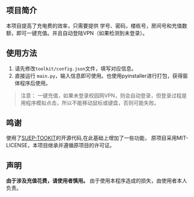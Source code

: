 ## 项目简介

本项目提高了充电费的效率，只需要提供 学号、密码，楼栋号，房间号和充值数额，即可一键充值。并且自动登陆VPN（如果检测到未登录）。  

## 使用方法
1. 请先修改`toolkit/config.json`文件，填写对应信息。
2. 直接运行 `main.py`，输入信息即可使用。也使用pyinstaller进行打包，获得窗体程序后使用。

> 注意：
    一键充值，如果未登录校园网VPN，则会自动登录，但登录过程是用程序模拟点击，所以不能移动鼠标或键盘，否则可能失败。


## 鸣谢

使用了[SUEP-TOOKIT](https://github.com/zhengxyz123/suep-toolkit)的开源代码,在此基础上增加了一些功能，
原项目采用MIT-LICENSE，本项目继承并遵循原项目的许可证。

## 声明
**由于涉及充值花费，请使用者慎用。**
由于使用本程序造成的损失，由使用者本人负责。